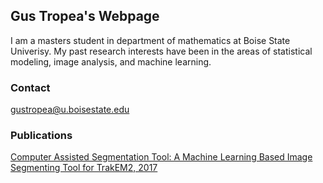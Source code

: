## Gus Tropea's Webpage
I am a masters student in department of mathematics at Boise State Univerisy. My past research interests have been in the areas of statistical modeling, image analysis, and machine learning.

### Contact

gustropea@u.boisestate.edu

### Publications

[Computer Assisted Segmentation Tool: A Machine Learning Based Image Segmenting Tool for TrakEM2, 2017](https://link.springer.com/chapter/10.1007/978-3-319-59575-7_22)
